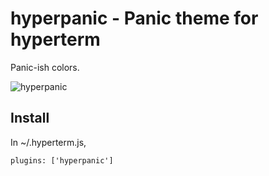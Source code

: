 
# hyperpanic - Panic theme for hyperterm

Panic-ish colors.

![hyperpanic](https://cloud.githubusercontent.com/assets/683200/16898324/8efc8dc0-4ba2-11e6-829e-7c9ef2615063.png)

## Install

In ~/.hyperterm.js,

```
plugins: ['hyperpanic']
```

